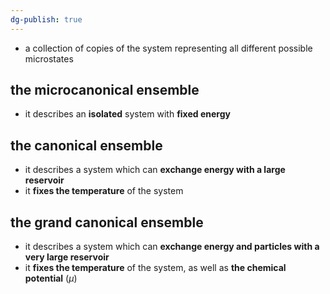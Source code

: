 ```yaml
---
dg-publish: true
---
```


- a collection of copies of the system representing all different possible microstates
## the microcanonical ensemble
- it describes an **isolated** system with **fixed energy**
## the canonical ensemble
- it describes a system which can **exchange energy with a large reservoir** 
- it **fixes the temperature** of the system
## the grand canonical ensemble
- it describes a system which can **exchange energy and particles with a very large reservoir** 
- it **fixes the temperature** of the system, as well as **the chemical potential** $(\mu)$
